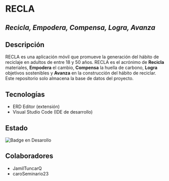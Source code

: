 # RECLA
## *Recicla, Empodera, Compensa, Logra, Avanza*

## Descripción
RECLA es una aplicación móvil que promueve la generación del hábito de reciclaje en adultos de entre 18 y 50 años. RECLA es el acrónimo de **Recicla** materiales, **Empodera** el cambio, **Compensa** la huella de carbono, **Logra** objetivos sostenibles y **Avanza** en la construcción del hábito de reciclar. Este repositorio solo almacena la base de datos del proyecto.

## Tecnologías
- ERD Editor (extensión)
- Visual Studio Code (IDE de desarrollo)

## Estado
![Badge en Desarollo](https://img.shields.io/badge/STATUS-EN%20PROGRESO-green)

## Colaboradores
- JamilTuncarQ
- caroSeminario23